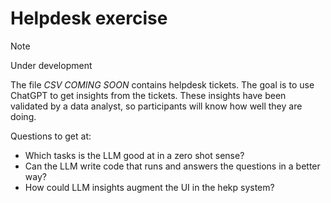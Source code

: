 # Helpdesk exercise

> [!NOTE]
> Under development

The file _CSV COMING SOON_ contains helpdesk tickets. The goal is to use ChatGPT to get insights from the tickets. These insights have been validated by a data analyst, so participants will know how well they are doing.

Questions to get at:

- Which tasks is the LLM good at in a zero shot sense? 
- Can the LLM write code that runs and answers the questions in a better way?
- How could LLM insights augment the UI in the hekp system?
